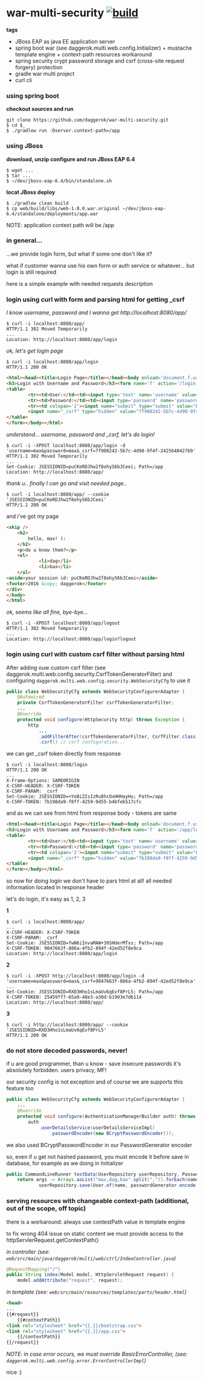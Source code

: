 war-multi-security [![build](https://api.travis-ci.org/daggerok/war-multi-security.svg?branch=master)](https://travis-ci.org/daggerok/war-multi-security)
==================

**tags**

- JBoss EAP as java EE application server
- spring boot war (see daggerok.multi.web.config.Initializer) + mustache template engine + context-path resources workaround
- spring security crypt password storage and csrf (cross-site request forgery) protection
- gradle war multi project
- curl cli

### using spring boot

**checkout sources and run**

```shell
git clone https://github.com/daggerok/war-multi-security.git
$ cd $_
$ ./gradlew run -Dserver.context-path=/app
```

### using JBoss

**download, unzip configure and run JBoss EAP 6.4**

```shell
$ wget ...
$ tar ...
$ ~/dev/jboss-eap-6.4/bin/standalone.sh 
```
**locat JBoss deploy**

```shell
$ ./gradlew clean build
$ cp web/build/libs/web-1.0.0.war.original ~/dev/jboss-eap-6.4/standalone/deployments/app.war
```

NOTE: application context path will be /app

### in general...

...we provide login form, but what if some one don't like it?

what if customer wanna use his own form or auth service or whatever... but login is still required

here is a simple example with needed requests description

### login using curl with form and parsing html for getting _csrf 

*I know username, password and I wanna get http://localhost:8080/app/*

```shell
$ curl -i localhost:8080/app/
HTTP/1.1 302 Moved Temporarily
...
Location: http://localhost:8080/app/login
```

*ok, let's get login page*

```shell
$ curl -i localhost:8080/app/login
HTTP/1.1 200 OK
```

```html
<html><head><title>Login Page</title></head><body onload='document.f.username.focus();'>
<h3>Login with Username and Password</h3><form name='f' action='/login' method='POST'>
<table>
        <tr><td>User:</td><td><input type='text' name='username' value=''></td></tr>
        <tr><td>Password:</td><td><input type='password' name='password'/></td></tr>
        <tr><td colspan='2'><input name="submit" type="submit" value="Login"/></td></tr>
        <input name="_csrf" type="hidden" value="7f908242-5b7c-4d98-9f4f-2425640427b9" />
</table>
</form></body></html>
```

*understand... username, password and _csrf, let's do login!*

```shell
$ curl -i -XPOST localhost:8080/app/login -d 'username=max&password=max&_csrf=7f908242-5b7c-4d98-9f4f-2425640427b9'
HTTP/1.1 302 Moved Temporarily
...
Set-Cookie: JSESSIONID=puCKeRDJhw2f8ohyS6bJCeei; Path=/app
Location: http://localhost:8080/app/
```

*thank u.. finally I can go and visit needed page..*
    
```shell
$ curl -i localhost:8080/app/ --cookie 'JSESSIONID=puCKeRDJhw2f8ohyS6bJCeei'
HTTP/1.1 200 OK
```

and i've got my page

```html
<skip />
    <h2>
        hello, max! (:
    </h2>
    <p>do u know them?</p>
    <ul>
            <li>dag</li>
            <li>bax</li>
    </ul>
<aside>your session id: puCKeRDJhw2f8ohyS6bJCeei</aside>
<footer>2016 &copy; daggerok</footer>
</div>
</body>
</html>
```

*ok, seems like all fine, bye-bye...*

```shell
$ curl -i -XPOST localhost:8080/app/logout
HTTP/1.1 302 Moved Temporarily
...
Location: http://localhost:8080/app/login?logout
```

### login using curl with custom csrf filter without parsing html

After adding ouw custom csrf filter (see daggerok.multi.web.config.security.CsrfTokenGeneratorFilter)
and configuring ```daggerok.multi.web.config.security.WebSecurityCfg``` to use it

```java
public class WebSecurityCfg extends WebSecurityConfigurerAdapter {
    @Autowired
    private CsrfTokenGeneratorFilter csrfTokenGeneratorFilter;
    ...
    @Override
    protected void configure(HttpSecurity http) throws Exception {
        http
            ...
            .addFilterAfter(csrfTokenGeneratorFilter, CsrfFilter.class)
            .csrf() // csrf configuration...
```

we can get _csrf token directly from response

```shell
$ curl -i localhost:8080/login
HTTP/1.1 200 OK
...
X-Frame-Options: SAMEORIGIN
X-CSRF-HEADER: X-CSRF-TOKEN
X-CSRF-PARAM: _csrf
Set-Cookie: JSESSIONID=+YoBiZIsIzRu8hcOxHHHayHu; Path=/app
X-CSRF-TOKEN: 7b198da9-f8ff-4259-9d55-b4bfeb517cfc
```

and as we can see from html from response body - tokens are same

```html
<html><head><title>Login Page</title></head><body onload='document.f.username.focus();'>
<h3>Login with Username and Password</h3><form name='f' action='/app/login' method='POST'>
<table>
        <tr><td>User:</td><td><input type='text' name='username' value=''></td></tr>
        <tr><td>Password:</td><td><input type='password' name='password'/></td></tr>
        <tr><td colspan='2'><input name="submit" type="submit" value="Login"/></td></tr>
        <input name="_csrf" type="hidden" value="7b198da9-f8ff-4259-9d55-b4bfeb517cfc" />
</table>
</form></body></html>
```

so now for doing login we don't have to pars html at all! all needed information located in response header

let's do login, it's easy as 1, 2, 3

**1**

```shell
$ curl -i localhost:8080/app/
...
X-CSRF-HEADER: X-CSRF-TOKEN
X-CSRF-PARAM: _csrf
Set-Cookie: JSESSIONID=fwN6iInvaMAW+39SHUerMTxs; Path=/app
X-CSRF-TOKEN: 9047663f-886a-4fb2-894f-42ed52f8e9ca
Location: http://localhost:8080/app/login
```

**2**

```shell
$ curl -i -XPOST http://localhost:8080/app/login -d 'username=max&password=max&_csrf=9047663f-886a-4fb2-894f-42ed52f8e9ca'
...
Set-Cookie: JSESSIONID=RXD3Hho1sLmaUv6qEvf8PrL5; Path=/app
X-CSRF-TOKEN: 25459ff7-65a9-48e3-a30d-b1903e7d6114
Location: http://localhost:8080/app/
```

**3**

```shell
$ curl -i http://localhost:8080/app/ --cookie 'JSESSIONID=RXD3Hho1sLmaUv6qEvf8PrL5'
HTTP/1.1 200 OK
```

### do not store decoded passwords, never!

if u are good programmer, than u know - save insecure passwords it's absolutely forbidden. users privacy, MF!

our security config is not exception and of course we are supports this feature too

```java
public class WebSecurityCfg extends WebSecurityConfigurerAdapter {
    ...
    @Override
    protected void configure(AuthenticationManagerBuilder auth) throws Exception {
        auth
            .userDetailsService(userDetailsServiceImpl)
                .passwordEncoder(new BCryptPasswordEncoder());
```

we also used BCryptPasswordEncoder in our PasswordGenerator encoder

so, even if u get not hashed password, you must encode it before save in database, for example as we doing in Initializer

```java
public CommandLineRunner testData(UserRepository userRepository, PasswordGenerator passwordGenerator) {
    return args -> Arrays.asList("max,dag,bax".split(",")).forEach(name ->
            userRepository.save(User.of(name, passwordGenerator.encode(name))));
```

### serving resources with changeable context-path (additional, out of the scope, off topic)

there is a workaround: always use contestPath value in template engine

to fix wrong 404 issue on static content we must provide access to the httpServlerRequest.getContextPath()

*in controller (see: ```web/src/main/java/daggerok/multi/web/ctrl/IndexController.java```)*

```java
@RequestMapping("/")
public String index(Model model, HttpServletRequest request) {
    model.addAttribute("request", request);
```

*in template (see: ```web/src/main/resources/templates/parts/header.html```)*

```html
<head>
...
{{#request}}
    {{#contextPath}}
<link rel="stylesheet" href="{{.}}/bootstrap.css">
<link rel="stylesheet" href="{{.}}/app.css">
    {{/contextPath}}
{{/request}}
```

*NOTE: in case error occurs, we must override BasicErrorController, (see: ```daggerok.multi.web.config.error.ErrorControllerImpl```)*

nice :)
